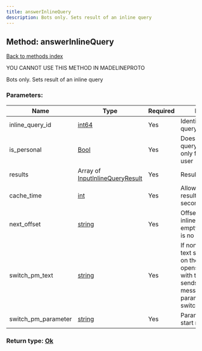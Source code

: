 ```yaml
---
title: answerInlineQuery
description: Bots only. Sets result of an inline query
---
```

## Method: answerInlineQuery  
[Back to methods index](index.md)


YOU CANNOT USE THIS METHOD IN MADELINEPROTO


Bots only. Sets result of an inline query

### Parameters:

| Name     |    Type       | Required | Description |
|----------|---------------|----------|-------------|
|inline\_query\_id|[int64](../constructors/int64.md) | Yes|Identifier of the inline query|
|is\_personal|[Bool](../types/Bool.md) | Yes|Does result of the query can be cached only for specified user|
|results|Array of [InputInlineQueryResult](../types/InputInlineQueryResult.md) | Yes|Results of the query|
|cache\_time|[int](../types/int.md) | Yes|Allowed time to cache results of the query in seconds|
|next\_offset|[string](../types/string.md) | Yes|Offset for the next inline query, pass empty string if there is no more results|
|switch\_pm\_text|[string](../types/string.md) | Yes|If non-empty, this text should be shown on the button, which opens private chat with the bot and sends bot start message with parameter switch_pm_parameter|
|switch\_pm\_parameter|[string](../types/string.md) | Yes|Parameter for the bot start message|


### Return type: [Ok](../types/Ok.md)

